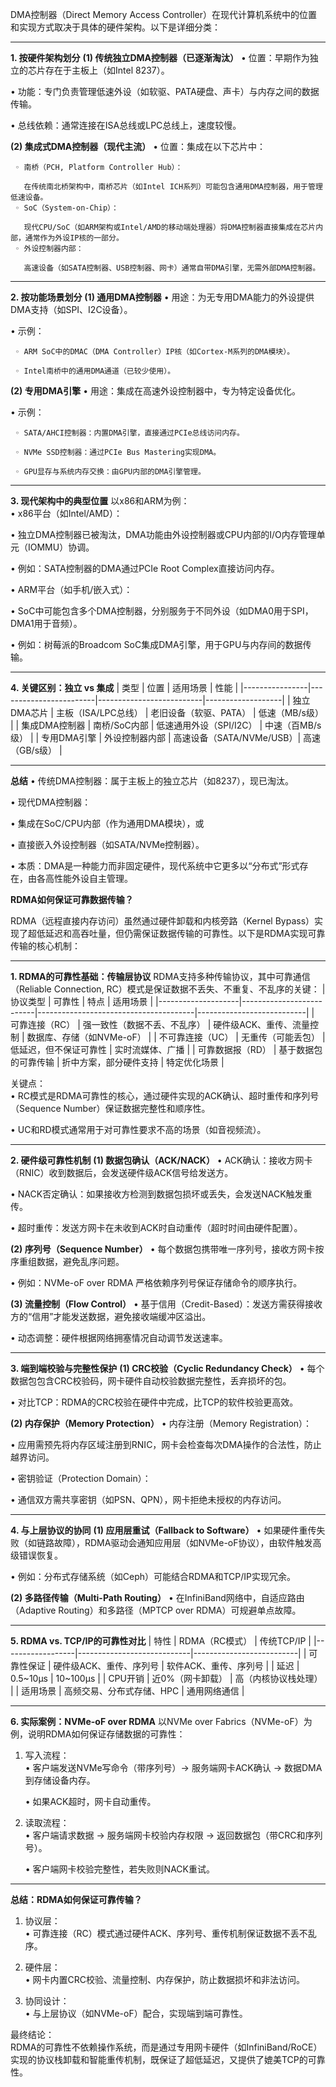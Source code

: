 DMA控制器（Direct Memory Access Controller）在现代计算机系统中的位置和实现方式取决于具体的硬件架构。以下是详细分类：

---

**1. 按硬件架构划分**
**(1) 传统独立DMA控制器（已逐渐淘汰）**
   • 位置：早期作为独立的芯片存在于主板上（如Intel 8237）。  

   • 功能：专门负责管理低速外设（如软驱、PATA硬盘、声卡）与内存之间的数据传输。  

   • 总线依赖：通常连接在ISA总线或LPC总线上，速度较慢。


**(2) 集成式DMA控制器（现代主流）**
   • 位置：集成在以下芯片中：  

     ◦ 南桥（PCH, Platform Controller Hub）：  

       在传统南北桥架构中，南桥芯片（如Intel ICH系列）可能包含通用DMA控制器，用于管理低速设备。  
     ◦ SoC（System-on-Chip）：  

       现代CPU/SoC（如ARM架构或Intel/AMD的移动端处理器）将DMA控制器直接集成在芯片内部，通常作为外设IP核的一部分。  
     ◦ 外设控制器内部：  

       高速设备（如SATA控制器、USB控制器、网卡）通常自带DMA引擎，无需外部DMA控制器。

---

**2. 按功能场景划分**
**(1) 通用DMA控制器**
   • 用途：为无专用DMA能力的外设提供DMA支持（如SPI、I2C设备）。  

   • 示例：  

     ◦ ARM SoC中的DMAC（DMA Controller）IP核（如Cortex-M系列的DMA模块）。  

     ◦ Intel南桥中的通用DMA通道（已较少使用）。


**(2) 专用DMA引擎**
   • 用途：集成在高速外设控制器中，专为特定设备优化。  

   • 示例：  

     ◦ SATA/AHCI控制器：内置DMA引擎，直接通过PCIe总线访问内存。  

     ◦ NVMe SSD控制器：通过PCIe Bus Mastering实现DMA。  

     ◦ GPU显存与系统内存交换：由GPU内部的DMA引擎管理。


---

**3. 现代架构中的典型位置**
以x86和ARM为例：  
• x86平台（如Intel/AMD）：  

  • 独立DMA控制器已被淘汰，DMA功能由外设控制器或CPU内部的I/O内存管理单元（IOMMU）协调。  

  • 例如：SATA控制器的DMA通过PCIe Root Complex直接访问内存。  


• ARM平台（如手机/嵌入式）：  

  • SoC中可能包含多个DMA控制器，分别服务于不同外设（如DMA0用于SPI，DMA1用于音频）。  

  • 例如：树莓派的Broadcom SoC集成DMA引擎，用于GPU与内存间的数据传输。


---

**4. 关键区别：独立 vs 集成**
| 类型       | 位置               | 适用场景              | 性能          |
|----------------|------------------------|--------------------------|-------------------|
| 独立DMA芯片    | 主板（ISA/LPC总线）    | 老旧设备（软驱、PATA）   | 低速（MB/s级）    |
| 集成DMA控制器  | 南桥/SoC内部           | 低速通用外设（SPI/I2C）  | 中速（百MB/s级）  |
| 专用DMA引擎    | 外设控制器内部         | 高速设备（SATA/NVMe/USB）| 高速（GB/s级）    |

---

**总结**
• 传统DMA控制器：属于主板上的独立芯片（如8237），现已淘汰。  

• 现代DMA控制器：  

  • 集成在SoC/CPU内部（作为通用DMA模块），或  

  • 直接嵌入外设控制器（如SATA/NVMe控制器）。  

• 本质：DMA是一种能力而非固定硬件，现代系统中它更多以“分布式”形式存在，由各高性能外设自主管理。

**RDMA如何保证可靠数据传输？**

RDMA（远程直接内存访问）虽然通过硬件卸载和内核旁路（Kernel Bypass）实现了超低延迟和高吞吐量，但仍需保证数据传输的可靠性。以下是RDMA实现可靠传输的核心机制：

---

**1. RDMA的可靠性基础：传输层协议**
RDMA支持多种传输协议，其中可靠通信（Reliable Connection, RC）模式是保证数据不丢失、不重复、不乱序的关键：
| 协议类型       | 可靠性                | 特点                              | 适用场景               |
|--------------------|--------------------------|---------------------------------------|---------------------------|
| 可靠连接（RC） | 强一致性（数据不丢、不乱序） | 硬件级ACK、重传、流量控制              | 数据库、存储（如NVMe-oF）  |
| 不可靠连接（UC） | 无重传（可能丢包）        | 低延迟，但不保证可靠性                 | 实时流媒体、广播           |
| 可靠数据报（RD） | 基于数据包的可靠传输      | 折中方案，部分硬件支持                 | 特定优化场景               |

关键点：  
• RC模式是RDMA可靠性的核心，通过硬件实现的ACK确认、超时重传和序列号（Sequence Number）保证数据完整性和顺序性。  

• UC和RD模式通常用于对可靠性要求不高的场景（如音视频流）。


---

**2. 硬件级可靠性机制**
**(1) 数据包确认（ACK/NACK）**
• ACK确认：接收方网卡（RNIC）收到数据后，会发送硬件级ACK信号给发送方。  

• NACK否定确认：如果接收方检测到数据包损坏或丢失，会发送NACK触发重传。  

• 超时重传：发送方网卡在未收到ACK时自动重传（超时时间由硬件配置）。


**(2) 序列号（Sequence Number）**
• 每个数据包携带唯一序列号，接收方网卡按序重组数据，避免乱序问题。  

• 例如：NVMe-oF over RDMA 严格依赖序列号保证存储命令的顺序执行。


**(3) 流量控制（Flow Control）**
• 基于信用（Credit-Based）：发送方需获得接收方的“信用”才能发送数据，避免接收端缓冲区溢出。  

• 动态调整：硬件根据网络拥塞情况自动调节发送速率。


---

**3. 端到端校验与完整性保护**
**(1) CRC校验（Cyclic Redundancy Check）**
• 每个数据包包含CRC校验码，网卡硬件自动校验数据完整性，丢弃损坏的包。  

• 对比TCP：RDMA的CRC校验在硬件中完成，比TCP的软件校验更高效。


**(2) 内存保护（Memory Protection）**
• 内存注册（Memory Registration）：  

  • 应用需预先将内存区域注册到RNIC，网卡会检查每次DMA操作的合法性，防止越界访问。  

• 密钥验证（Protection Domain）：  

  • 通信双方需共享密钥（如PSN、QPN），网卡拒绝未授权的内存访问。


---

**4. 与上层协议的协同**
**(1) 应用层重试（Fallback to Software）**
• 如果硬件重传失败（如链路故障），RDMA驱动会通知应用层（如NVMe-oF协议），由软件触发高级错误恢复。  

• 例如：分布式存储系统（如Ceph）可能结合RDMA和TCP/IP实现冗余。


**(2) 多路径传输（Multi-Path Routing）**
• 在InfiniBand网络中，自适应路由（Adaptive Routing）和多路径（MPTCP over RDMA）可规避单点故障。


---

**5. RDMA vs. TCP/IP的可靠性对比**
| 特性         | RDMA（RC模式）          | 传统TCP/IP            |
|------------------|----------------------------|--------------------------|
| 可靠性保证   | 硬件级ACK、重传、序列号     | 软件ACK、重传、序列号     |
| 延迟         | 0.5~10μs                  | 10~100μs                |
| CPU开销      | 近0%（网卡卸载）           | 高（内核协议栈处理）     |
| 适用场景     | 高频交易、分布式存储、HPC  | 通用网络通信             |

---

**6. 实际案例：NVMe-oF over RDMA**
以NVMe over Fabrics（NVMe-oF）为例，说明RDMA如何保证存储数据的可靠性：
1. 写入流程：  
   • 客户端发送NVMe写命令（带序列号）→ 服务端网卡ACK确认 → 数据DMA到存储设备内存。  

   • 如果ACK超时，网卡自动重传。  

2. 读取流程：  
   • 客户端请求数据 → 服务端网卡校验内存权限 → 返回数据包（带CRC和序列号）。  

   • 客户端网卡校验完整性，若失败则NACK重试。


---

**总结：RDMA如何保证可靠传输？**
1. 协议层：  
   • 可靠连接（RC）模式通过硬件ACK、序列号、重传机制保证数据不丢不乱序。  

2. 硬件层：  
   • 网卡内置CRC校验、流量控制、内存保护，防止数据损坏和非法访问。  

3. 协同设计：  
   • 与上层协议（如NVMe-oF）配合，实现端到端可靠性。  


最终结论：  
RDMA的可靠性不依赖操作系统，而是通过专用网卡硬件（如InfiniBand/RoCE）实现的协议栈卸载和智能重传机制，既保证了超低延迟，又提供了媲美TCP的可靠性。